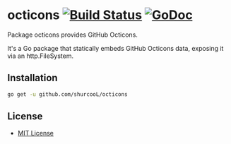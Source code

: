 # octicons [![Build Status](https://travis-ci.org/shurcooL/octicons.svg?branch=master)](https://travis-ci.org/shurcooL/octicons) [![GoDoc](https://godoc.org/github.com/shurcooL/octicons?status.svg)](https://godoc.org/github.com/shurcooL/octicons)

Package octicons provides GitHub Octicons.

It's a Go package that statically embeds GitHub Octicons data, exposing it via an http.FileSystem.

Installation
------------

```bash
go get -u github.com/shurcooL/octicons
```

License
-------

-	[MIT License](http://opensource.org/licenses/mit-license.php)

